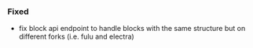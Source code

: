 ### Fixed

- fix block api endpoint to handle blocks with the same structure but on different forks (i.e. fulu and electra)
